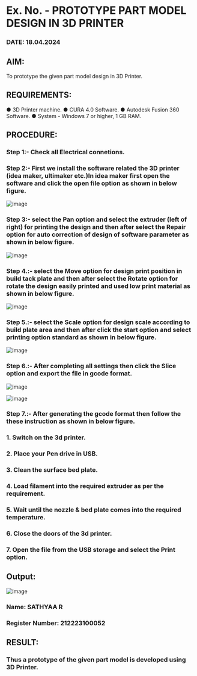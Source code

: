 # Ex. No.   - PROTOTYPE PART MODEL DESIGN IN 3D PRINTER

### DATE: 18.04.2024
## AIM: 
To prototype the given part model design in 3D Printer.

## REQUIREMENTS:
●	3D Printer machine.
●	CURA 4.0 Software.
●	Autodesk Fusion 360 Software.
●	System - Windows 7 or higher, 1 GB RAM.

## PROCEDURE:

### Step 1:- Check all Electrical connetions.

### Step 2:- First we install the software related the 3D printer (idea maker, ultimaker etc.)In idea maker first open the software and click the open file option as shown in below figure.

![image](https://github.com/sathyaa22/Ex.-No.-8.-PROTOTYPE-PART-MODEL-DESIGN-IN-3D-PRINTER/assets/140483368/3b8427e4-68cb-4cfe-8ace-0b6222b832c9)

### Step 3:- select the Pan option and select the extruder (left of right) for printing the design and then after select the Repair option for auto correction of design of software parameter as shown in below figure.

![image](https://github.com/sathyaa22/Ex.-No.-8.-PROTOTYPE-PART-MODEL-DESIGN-IN-3D-PRINTER/assets/140483368/545230b0-f0f1-4d61-ba3e-88391a935bfb)

### Step 4.:- select the Move option for design print position in build tack plate and then after select the Rotate option for rotate the design easily printed and used low print material as shown in below figure.

![image](https://github.com/sathyaa22/Ex.-No.-8.-PROTOTYPE-PART-MODEL-DESIGN-IN-3D-PRINTER/assets/140483368/f57f27c7-1ff2-4289-9b79-0b9ed045c854)

### Step 5.:- select the Scale option for design scale according to build plate area and then after click the start option and select printing option standard as shown in below figure.

![image](https://github.com/sathyaa22/Ex.-No.-8.-PROTOTYPE-PART-MODEL-DESIGN-IN-3D-PRINTER/assets/140483368/71a319b1-eb00-4ada-9a58-f496202033c1)

### Step 6.:- After completing all settings then click the Slice option and export the file in gcode format.

![image](https://github.com/sathyaa22/Ex.-No.-8.-PROTOTYPE-PART-MODEL-DESIGN-IN-3D-PRINTER/assets/140483368/df9f5d78-2697-4a88-861a-e97fa97e1623)

![image](https://github.com/sathyaa22/Ex.-No.-8.-PROTOTYPE-PART-MODEL-DESIGN-IN-3D-PRINTER/assets/140483368/c2cfd275-4457-4a3e-ab60-d31bb0c765a6)


### Step 7.:- After generating the gcode format then follow the these instruction as shown in below figure.
###   1.	Switch on the 3d printer.
###   2.	Place your Pen drive in USB.
###   3.	Clean the surface bed plate.
###   4.	Load filament into the required extruder as per the requirement.
###   5.	Wait until the nozzle & bed plate comes into the required temperature.
###   6.	Close the doors of the 3d printer.
###   7.	Open the file from the USB storage and select the Print option.

## Output:

![image](https://github.com/sathyaa22/Ex.-No.-8.-PROTOTYPE-PART-MODEL-DESIGN-IN-3D-PRINTER/assets/140483368/c297f2f1-3a64-4da1-84ca-4219a43e4abb)


### Name: SATHYAA R
### Register Number: 212223100052


## RESULT:
###   Thus a prototype of the given part model is developed using 3D Printer.
